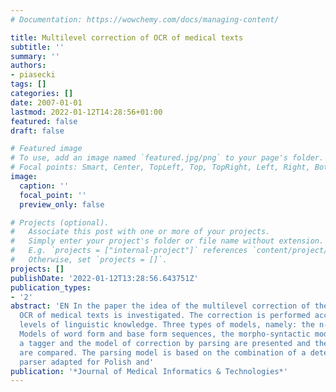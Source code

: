 ```yaml
---
# Documentation: https://wowchemy.com/docs/managing-content/

title: Multilevel correction of OCR of medical texts
subtitle: ''
summary: ''
authors:
- piasecki
tags: []
categories: []
date: 2007-01-01
lastmod: 2022-01-12T14:28:56+01:00
featured: false
draft: false

# Featured image
# To use, add an image named `featured.jpg/png` to your page's folder.
# Focal points: Smart, Center, TopLeft, Top, TopRight, Left, Right, BottomLeft, Bottom, BottomRight.
image:
  caption: ''
  focal_point: ''
  preview_only: false

# Projects (optional).
#   Associate this post with one or more of your projects.
#   Simply enter your project's folder or file name without extension.
#   E.g. `projects = ["internal-project"]` references `content/project/deep-learning/index.md`.
#   Otherwise, set `projects = []`.
projects: []
publishDate: '2022-01-12T13:28:56.643751Z'
publication_types:
- '2'
abstract: 'EN In the paper the idea of the multilevel correction of the results handwriting
  OCR of medical texts is investigated. The correction is performed according to different
  levels of linguistic knowledge. Three types of models, namely: the n-gram Language
  Models of word form and base form sequences, the morpho-syntactic model based on
  a tagger and the model of correction by parsing are presented and their results
  are compared. The parsing model is based on the combination of a deterministic Czech
  parser adapted for Polish and'
publication: '*Journal of Medical Informatics & Technologies*'
---
```

